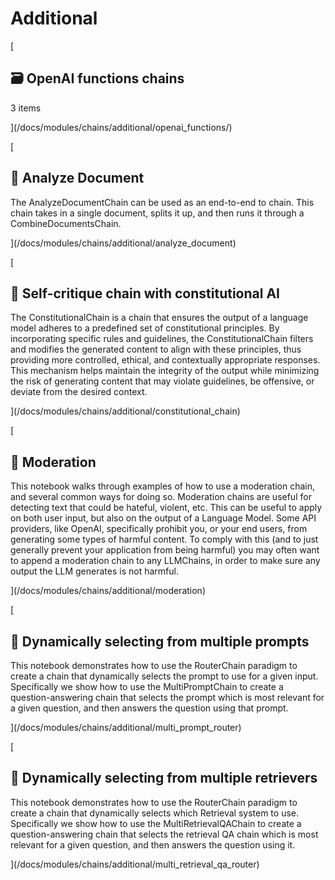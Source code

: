 Additional
==========

[

🗃️ OpenAI functions chains
---------------------------

3 items

](/docs/modules/chains/additional/openai_functions/)

[

📄️ Analyze Document
--------------------

The AnalyzeDocumentChain can be used as an end-to-end to chain. This chain takes in a single document, splits it up, and then runs it through a CombineDocumentsChain.

](/docs/modules/chains/additional/analyze_document)

[

📄️ Self-critique chain with constitutional AI
----------------------------------------------

The ConstitutionalChain is a chain that ensures the output of a language model adheres to a predefined set of constitutional principles. By incorporating specific rules and guidelines, the ConstitutionalChain filters and modifies the generated content to align with these principles, thus providing more controlled, ethical, and contextually appropriate responses. This mechanism helps maintain the integrity of the output while minimizing the risk of generating content that may violate guidelines, be offensive, or deviate from the desired context.

](/docs/modules/chains/additional/constitutional_chain)

[

📄️ Moderation
--------------

This notebook walks through examples of how to use a moderation chain, and several common ways for doing so. Moderation chains are useful for detecting text that could be hateful, violent, etc. This can be useful to apply on both user input, but also on the output of a Language Model. Some API providers, like OpenAI, specifically prohibit you, or your end users, from generating some types of harmful content. To comply with this (and to just generally prevent your application from being harmful) you may often want to append a moderation chain to any LLMChains, in order to make sure any output the LLM generates is not harmful.

](/docs/modules/chains/additional/moderation)

[

📄️ Dynamically selecting from multiple prompts
-----------------------------------------------

This notebook demonstrates how to use the RouterChain paradigm to create a chain that dynamically selects the prompt to use for a given input. Specifically we show how to use the MultiPromptChain to create a question-answering chain that selects the prompt which is most relevant for a given question, and then answers the question using that prompt.

](/docs/modules/chains/additional/multi_prompt_router)

[

📄️ Dynamically selecting from multiple retrievers
--------------------------------------------------

This notebook demonstrates how to use the RouterChain paradigm to create a chain that dynamically selects which Retrieval system to use. Specifically we show how to use the MultiRetrievalQAChain to create a question-answering chain that selects the retrieval QA chain which is most relevant for a given question, and then answers the question using it.

](/docs/modules/chains/additional/multi_retrieval_qa_router)
